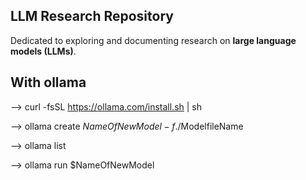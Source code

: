 
## LLM Research Repository

Dedicated to exploring and documenting research on **large language models (LLMs)**. 

## With ollama 

--> curl -fsSL https://ollama.com/install.sh | sh

--> ollama create $NameOfNewModel -f ./$ModelfileName

--> ollama list

--> ollama run $NameOfNewModel 
